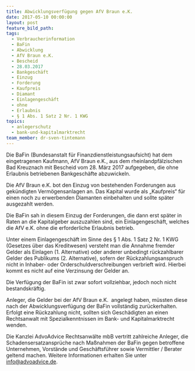 ```yaml
---
title: Abwicklungsverfügung gegen AfV Braun e.K.
date: 2017-05-10 00:00:00
layout: post
feature_bild_path:
tags:
  - Verbraucherinformation
  - BaFin
  - Abwicklung
  - AfV Braun e.K.
  - Bescheid
  - 28.03.2017
  - Bankgeschäft
  - Einzug
  - Forderung
  - Kaufpreis
  - Diamant
  - Einlagengeschäft
  - ohne
  - Erlaubnis
  - § 1 Abs. 1 Satz 2 Nr. 1 KWG
topics:
  - anlegerschutz
  - bank-und-kapitalmarktrecht
team_member: dr-sven-tintemann
---
```



Die BaFin (Bundesanstalt f&uuml;r Finanzdienstleistungsaufsicht) hat dem eingetragenen Kaufmann, AfV Braun e.K., aus dem rheinlandpf&auml;lzischen Bad Kreuznach mit Bescheid vom 28. M&auml;rz 2017 aufgegeben, die ohne Erlaubnis betriebenen Bankgesch&auml;fte abzuwickeln.

Die AfV Braun e.K. bot den Einzug von bestehenden Forderungen aus gek&uuml;ndigten Verm&ouml;gensanlagen an. Das Kapital wurde als „Kaufpreis“ f&uuml;r einen noch zu erwerbenden Diamanten einbehalten und sollte sp&auml;ter ausgezahlt werden.

Die BaFin sah in diesem Einzug der Forderungen, die dann erst sp&auml;ter in Raten an die Kapitalgeber auszuzahlen sind, ein Einlagengesch&auml;ft, welches die AfV e.K. ohne die erforderliche Erlaubnis betrieb.

Unter einem Einlagengesch&auml;ft im Sinne des &sect; 1 Abs. 1 Satz 2 Nr. 1 KWG (Gesetzes &uuml;ber das Kreditwesen) versteht man die Annahme fremder Gelder als Einlagen (1. Alternative) oder anderer unbedingt r&uuml;ckzahlbarer Gelder des Publikums (2. Alternative), sofern der R&uuml;ckzahlungsanspruch nicht in Inhaber- oder Orderschuldverschreibungen verbrieft wird. Hierbei kommt es nicht auf eine Verzinsung der Gelder an.

Die Verf&uuml;gung der BaFin ist zwar sofort vollziehbar, jedoch noch nicht bestandskr&auml;ftig.

Anleger, die Gelder bei der AfV Braun e.K. &nbsp;angelegt haben, m&uuml;ssten diese nach der Abwicklungsverf&uuml;gung der BaFin vollst&auml;ndig zur&uuml;ckerhalten. Erfolgt eine R&uuml;ckzahlung nicht, sollten sich Gesch&auml;digten an einen Rechtsanwalt mit Spezialkenntnissen im Bank- und Kapitalmarktrecht&nbsp; wenden.

Die Kanzlei AdvoAdvice Rechtsanw&auml;lte mbB vertritt zahlreiche Anleger, die Schadensersatzanspr&uuml;che nach Ma&szlig;nahmen der BaFin gegen betroffene Unternehmen, Vorst&auml;nde und Gesch&auml;ftsf&uuml;hrer sowie Vermittler / Berater geltend machen. Weitere Informationen erhalten Sie unter info@advoadvice.de.